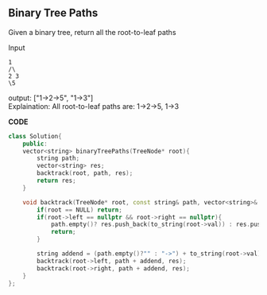 ## Binary Tree Paths
Given a binary tree, return all the root-to-leaf paths
<br>

Input
```
1
/\
2 3
\5
```

output: ["1->2->5", "1->3"]
<br>
Explaination: All root-to-leaf paths are: 1->2->5, 1->3

**CODE**
```cpp
class Solution{
    public:
    vector<string> binaryTreePaths(TreeNode* root){
        string path;
        vector<string> res;
        backtrack(root, path, res);
        return res;
    }

    void backtrack(TreeNode* root, const string& path, vector<string>& res){
        if(root == NULL) return;
        if(root->left == nullptr && root->right == nullptr){
            path.empty()? res.push_back(to_string(root->val)) : res.push_back(path + "->" + to_string(root->val));
            return;
        }

        string addend = (path.empty()?"" : "->") + to_string(root->val);
        backtrack(root->left, path + addend, res);
        backtrack(root->right, path + addend, res);
    }
};
```